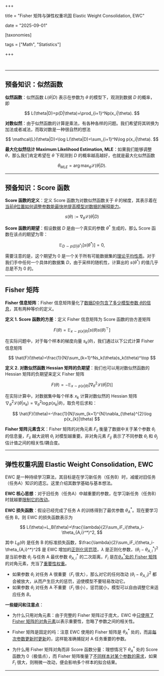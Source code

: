 +++

title = "Fisher 矩阵与弹性权重巩固 Elastic Weight Consolidation, EWC"

date = "2025-09-01"

[taxonomies]

tags = ["Math", "Statistics"]

+++

‍

---

## 预备知识：似然函数

**似然函数**：似然函数 $L(\theta | D)$ 表示在参数为 $\theta$ 的模型下，观测到数据 $D$ 的概率，即

$$
L(\theta|D)=p(D|\theta)=\prod_{i=1}^Np(x_i|\theta).
$$

**对数似然**：由于似然函数的计算是乘法，有各种各样的问题。我们希望将其转换为加法或者减法，而取对数是一种很自然的想法

$$
\mathcal{L}(\theta|D)=\log L(\theta|D)=\sum_{i=1}^N\log p(x_i|\theta).
$$

**最大化似然估计 Maximum Likelihood Estimation, MLE**：如果我们能够调整 $\theta$，那么我们肯定希望在 $\theta$ 下观测到 $D$ 的概率越高越好，也就是最大化似然函数

$$
\theta_{MLE}=\arg\max_\theta\mathcal{L}(\theta|D).
$$

---

## 预备知识：Score 函数

**Score 函数的定义**：定义 Score 函数为对数似然函数关于 $\theta$ 的梯度，其表示着在<u>当前 </u>​<u>$\theta$</u>​<u> 位置如何调整参数能最快地提高模型对数据的解释能力</u>。

$$
s(\theta) := \nabla_\theta \mathcal{L}(\theta|D)
$$

**Score 函数的期望**：假设数据 $D$ 是由一个真实的参数 $\theta^\ast$ 生成的，那么 Score 函数在该点的期望为零：

$$
\mathbb{E}_{D\sim p(D|\theta^*)}[s(\theta^*)]=0,
$$

需要注意的是，这个期望为 $0$ 是一个关于所有可能数据集的<u>理论平均性质</u>。对于我们手中任何一个具体的数据集 $D$，由于采样的随机性，计算出的 $s(\theta^*)$ 的值几乎总是不为 $0$ 的。

---

## Fisher 矩阵

**Fisher 信息矩阵**：Fisher 信息矩阵量化了<u>数据 </u>​<u>$D$</u>​<u> 中包含了多少模型参数 </u>​<u>$\theta$</u>​<u> 的信息</u>，其有两种等价的定义。

**定义 1. Score 函数的方差**：定义 Fisher 信息矩阵为 Score 函数的协方差矩阵

$$
F(\theta)=\mathbb{E}_{x\sim p(x|\theta)}[s(\theta)s(\theta)^\top]
$$

在实际问题中，对于每个样本的梯度向量 $s_k(\theta)$，我们通过以下公式计算 Fisher 信息矩阵

$$
\hat{F}(\theta)=\frac{1}{N}\sum_{k=1}^Ns_k(\theta)s_k(\theta)^\top
$$

**定义 2. 对数似然函数 Hessian 矩阵的负期望**：我们也可以用对数似然函数的 Hessian 矩阵的负期望来定义 Fisher 矩阵

$$
F(\theta)=-\mathbb{E}_{x\sim p(x|\theta)}[\nabla_{\theta}^{2}\mathcal{L}(\theta|D)]
$$

在实际计算中，对数据集中每个样本 $x_k$ 计算对数似然的 Hessian 矩阵 $\nabla_\theta^2\mathcal{L}(\theta|x_k)=\nabla_\theta^2\log p(x_k|\theta)$，取负号后求和：

$$
\hat{F}(\theta)=-\frac{1}{N}\sum_{k=1}^{N}\nabla_{\theta}^{2}\log p(x_{k}|\theta)
$$

**Fisher 矩阵元素含义**：Fisher 矩阵的对角元素 $F_{ii}$ 衡量了数据中关于某个参数 $\theta_i$ 的信息量，$F_{ii}$ 越大说明 $\theta_i$ 对模型越重要。非对角元素 $F_{ij}$ 表示了不同参数 $\theta_i$ 和 $\theta_j$ 估计值之间的相关性/耦合度。

---

## 弹性权重巩固 Elastic Weight Consolidation, EWC

EWC 是一种持续学习算法，其目标是在学习新任务（任务B）时，减缓对旧任务（任务A）知识的遗忘。这里介绍其数学基础与基本想法。

**EWC 核心思想**：对于旧任务（任务A）中越重要的参数，在学习新任务（任务B）时就越要<u>限制它的改动</u>。

**EWC 损失函数**：假设已经完成了任务 A 的训练得到了最优参数 $\theta_A^\ast$。现在要学习任务 B，则 EWC 的损失函数表示为

$$
L(\theta)=L_B(\theta)+\frac{\lambda}{2}\sum_iF_i(\theta_i-\theta_{A,i}^*)^2,
$$

其中 $L_B(\theta)$ 是任务 B 的标准损失函数，$\frac{\lambda}{2}\sum_iF_i(\theta_i-\theta_{A,i}^*)^2$ 是 EWC 增加的<u>正则化惩罚项</u>，$\lambda$ 是正则化参数，$(\theta_i-\theta_{A,i}^*)^2$ 是当前参数 $\theta_i$ 与任务 A 最优参数 $\theta_{A,i}^\ast$ 的二次距离，$F_i$ 是<u>在 </u>​<u>$\theta_{A}^\ast$</u>​<u> 处的 Fisher 矩阵</u>的对角元素，充当了<u>重要性权重</u>。

- 如果参数 $\theta_i$ 对任务 A 很重要（$F_i$ 很大），那么对它的任何改动 $(\theta_i - \theta_{A,i})^2$ 都会被放大，从而产生巨大的惩罚，迫使模型不要轻易改动它。
- 如果参数 $\theta_i$ 对任务 A 不重要（$F_i$ 很小），惩罚就小，模型可以自由调整它来适应任务 $B$。

**一些疑问和注意点**：

- 为什么只用对角元素：由于完整的 Fisher 矩阵过于庞大，EWC 中<u>只使用了 Fisher 矩阵的对角元素</u>以表示重要性，忽略了参数之间的相关性。
- Fisher 矩阵是固定的吗：注意 EWC 使用的 Fisher 矩阵是 $\theta_A^\ast$ 处的，而<u>非每次参数更新时更新</u>的，这样能准确捕捉对 A 任务重要的参数。

- 为什么用 Fisher 矩阵对角而非 Score 函数分量：理想情况下 $\theta_A^\ast$ 处的 Score 函数为 $0$（极值点），而 Fisher 矩阵衡量了<u>不同样本对某个参数的需求</u>，如果 $F_i$ 很大，则稍微一改动，便会影响多个样本的拟合结果。

---

‍

